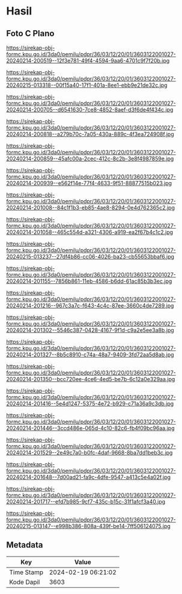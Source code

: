 # Hasil

## Foto C Plano

https://sirekap-obj-formc.kpu.go.id/3da0/pemilu/pdpr/36/03/12/20/01/3603122001027-20240214-200519--12f3e781-49f4-4594-9aa6-4701c9f7f20b.jpg

https://sirekap-obj-formc.kpu.go.id/3da0/pemilu/pdpr/36/03/12/20/01/3603122001027-20240215-013318--00f15a40-17f1-401a-8ee1-ebb9e21de32c.jpg

https://sirekap-obj-formc.kpu.go.id/3da0/pemilu/pdpr/36/03/12/20/01/3603122001027-20240214-200705--d6541630-7ce8-4852-8aef-d3f6de4f434c.jpg

https://sirekap-obj-formc.kpu.go.id/3da0/pemilu/pdpr/36/03/12/20/01/3603122001027-20240214-200818--a279b70c-7a05-430a-889c-4f3ea724908f.jpg

https://sirekap-obj-formc.kpu.go.id/3da0/pemilu/pdpr/36/03/12/20/01/3603122001027-20240214-200859--45afc00a-2cec-412c-8c2b-3e8f4987859e.jpg

https://sirekap-obj-formc.kpu.go.id/3da0/pemilu/pdpr/36/03/12/20/01/3603122001027-20240214-200939--e562f14e-77f4-4633-9f51-88877515b023.jpg

https://sirekap-obj-formc.kpu.go.id/3da0/pemilu/pdpr/36/03/12/20/01/3603122001027-20240214-201008--84c1f1b3-eb85-4ae8-8294-0e4d762365c2.jpg

https://sirekap-obj-formc.kpu.go.id/3da0/pemilu/pdpr/36/03/12/20/01/3603122001027-20240214-201058--465c554d-a321-4306-a919-ea2f67b4c1c2.jpg

https://sirekap-obj-formc.kpu.go.id/3da0/pemilu/pdpr/36/03/12/20/01/3603122001027-20240215-013237--27df4b86-cc06-4026-ba23-cb55653bbaf6.jpg

https://sirekap-obj-formc.kpu.go.id/3da0/pemilu/pdpr/36/03/12/20/01/3603122001027-20240214-201155--7856b861-11eb-4586-b6dd-61ac85b3b3ec.jpg

https://sirekap-obj-formc.kpu.go.id/3da0/pemilu/pdpr/36/03/12/20/01/3603122001027-20240214-201216--967c3a7c-f643-4c4c-87ee-3660c4de7289.jpg

https://sirekap-obj-formc.kpu.go.id/3da0/pemilu/pdpr/36/03/12/20/01/3603122001027-20240214-201302--5546c387-0428-4167-9f1d-c9a2e5ee3a8b.jpg

https://sirekap-obj-formc.kpu.go.id/3da0/pemilu/pdpr/36/03/12/20/01/3603122001027-20240214-201327--8b5c8910-c74a-48a7-9409-3fd72aa5d8ab.jpg

https://sirekap-obj-formc.kpu.go.id/3da0/pemilu/pdpr/36/03/12/20/01/3603122001027-20240214-201350--bcc720ee-4ce6-4ed5-be7b-6c12a0e329aa.jpg

https://sirekap-obj-formc.kpu.go.id/3da0/pemilu/pdpr/36/03/12/20/01/3603122001027-20240214-201416--5e4d1247-5375-4e72-b929-c71a36a9c3db.jpg

https://sirekap-obj-formc.kpu.go.id/3da0/pemilu/pdpr/36/03/12/20/01/3603122001027-20240214-201446--3ccd486e-065d-4c10-82c6-fb4f09bc96aa.jpg

https://sirekap-obj-formc.kpu.go.id/3da0/pemilu/pdpr/36/03/12/20/01/3603122001027-20240214-201529--2e49c7a0-b0fc-4daf-9668-8ba7dd1beb3c.jpg

https://sirekap-obj-formc.kpu.go.id/3da0/pemilu/pdpr/36/03/12/20/01/3603122001027-20240214-201648--7d00ad21-fa9c-4dfe-9547-a413c5e4a02f.jpg

https://sirekap-obj-formc.kpu.go.id/3da0/pemilu/pdpr/36/03/12/20/01/3603122001027-20240214-201717--efd7b985-9cf7-435c-b15c-31f1afcf3a40.jpg

https://sirekap-obj-formc.kpu.go.id/3da0/pemilu/pdpr/36/03/12/20/01/3603122001027-20240215-013147--e998b386-808a-439f-be14-7ff506124075.jpg


## Metadata

| Key        | Value               |
| ---------- | ------------------- |
| Time Stamp | 2024-02-19 06:21:02 |
| Kode Dapil | 3603                |



